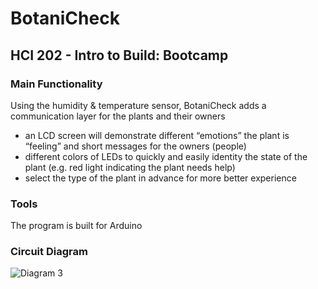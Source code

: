 # BotaniCheck
## HCI 202 - Intro to Build: Bootcamp

### Main Functionality

Using the humidity & temperature sensor, BotaniCheck adds a communication layer for the plants and their owners
- an LCD screen will demonstrate different “emotions” the plant is “feeling” and short messages for the owners (people)
- different colors of LEDs to quickly and easily identity the state of the plant (e.g. red light indicating the plant needs help)
- select the type of the plant in advance for more better experience

### Tools

The program is built for Arduino

### Circuit Diagram

![Diagram 3](https://user-images.githubusercontent.com/25793105/225476844-72d3335b-7b97-4027-a7ba-193bd9f57324.png)
